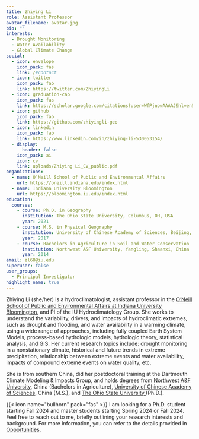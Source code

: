 ```yaml
---
title: Zhiying Li
role: Assistant Professor
avatar_filename: avatar.jpg
bio: ""
interests:
  - Drought Monitoring
  - Water Availability
  - Global Climate Change
social:
  - icon: envelope
    icon_pack: fas
    link: /#contact
  - icon: twitter
    icon_pack: fab
    link: https://twitter.com/ZhiyingLi
  - icon: graduation-cap
    icon_pack: fas
    link: https://scholar.google.com/citations?user=WfPjnowAAAAJ&hl=en&oi=ao
  - icon: github
    icon_pack: fab
    link: https://github.com/zhiyingli-geo
  - icon: linkedin
    icon_pack: fab
    link: https://www.linkedin.com/in/zhiying-li-530053154/
  - display:
      header: false
    icon_pack: ai
    icon: cv
    link: uploads/Zhiying Li_CV_public.pdf
organizations:
  - name: O’Neill School of Public and Environmental Affairs
    url: https://oneill.indiana.edu/index.html
  - name: Indiana University Bloomington
    url: https://bloomington.iu.edu/index.html
education:
  courses:
    - course: Ph.D. in Geography
      institution: The Ohio State University, Columbus, OH, USA
      year: 2021
    - course: M.S. in Physical Geography
      institution: University of Chinese Academy of Sciences, Beijing, China
      year: 2017
    - course: Bachelors in Agriculture in Soil and Water Conservation
      institution: Northwest A&F University, Yangling, Shaanxi, China
      year: 2014
email: zl68@iu.edu
superuser: false
user_groups:
  - Principal Investigator
highlight_name: true
---
```

Zhiying Li (she/her) is a hydroclimatologist, assistant professor in the [O’Neill School of Public and Environmental Affairs at Indiana University Bloomington](https://oneill.indiana.edu/faculty-research/directory/profiles/faculty/full-time/li-zhiying.html), and PI of the IU Hydroclimatology Group. She works to understand the variability, drivers, and impacts of hydroclimatic extremes, such as drought and flooding, and water availability in a warming climate, using a wide range of approaches, including fully coupled Earth System Models, process-based hydrologic models, hydrologic theory, statistical analysis, and GIS. Her current research topics include: drought monitoring in a nonstationary climate, historical and future trends in extreme precipitation, relationship between extreme events and water availability, impacts of compound extreme events on water quality, etc. 

She is from southern China, did her postdoctoral training at the Dartmouth Climate Modeling & Impacts Group, and holds degrees from [Northwest A&F University](https://en.nwsuaf.edu.cn/), China (Bachelors in Agriculture), [University of Chinese Academy of Sciences](https://english.ucas.ac.cn/), China (M.S.), and [The Ohio State University ](https://geography.osu.edu/)(Ph.D.).

{{< icon name="bullhorn" pack="fas" >}} I am looking for a Ph.D. student starting Fall 2024 and master students starting Spring 2024 or Fall 2024. Feel free to reach out to me, briefly outlining your research interests and background. For more information, you can refer to the details provided in [Opportunities](/#WorkingWithMe).